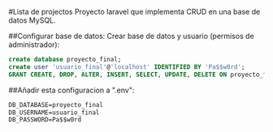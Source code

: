 #Lista de projectos
Proyecto laravel que implementa CRUD en una base de datos MySQL.

##Configurar base de datos:
Crear base de datos y usuario (permisos de administrador):
```sql
create database proyecto_final;
create user 'usuario_final'@'localhost' IDENTIFIED BY 'Pa$$w0rd';
GRANT CREATE, DROP, ALTER, INSERT, SELECT, UPDATE, DELETE ON proyecto_final.* to 'usuario_final'@'localhost';
```

##Añadir esta configuracion a ".env":
```markdown
DB_DATABASE=proyecto_final
DB_USERNAME=usuario_final
DB_PASSWORD=Pa$$w0rd

```
